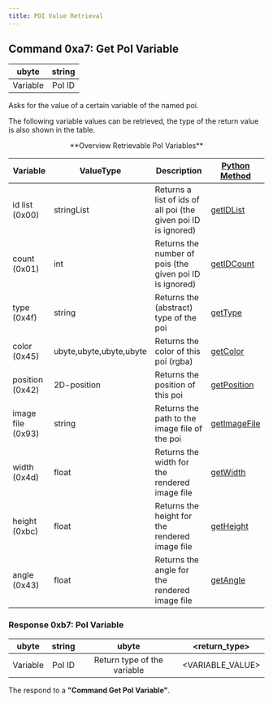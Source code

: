 ```yaml
---
title: POI Value Retrieval
---
```


## Command 0xa7: Get PoI Variable

|  ubyte   | string |
| :------: | :----: |
| Variable | PoI ID |

Asks for the value of a certain variable of the named poi.

The following variable values can be retrieved, the type of the return
value is also shown in the table.

<center>
**Overview Retrievable PoI Variables**
</center>

| Variable          | ValueType               | Description              | [Python Method](../TraCI/Interfacing_TraCI_from_Python.md)   |
| ----------------- | ----------------------- | ------------------------ | ------------------------------------------------------------ |
| id list (0x00)    | stringList              | Returns a list of ids of all poi (the given poi ID is ignored) | [getIDList](https://sumo.dlr.de/pydoc/traci._poi.html#PoiDomain-getIDList)       |
| count (0x01)      | int                     | Returns the number of pois (the given poi ID is ignored)       | [getIDCount](https://sumo.dlr.de/pydoc/traci._poi.html#PoiDomain-getIDCount)     |
| type (0x4f)       | string                  | Returns the (abstract) type of the poi                         | [getType](https://sumo.dlr.de/pydoc/traci._poi.html#PoiDomain-getType)           |
| color (0x45)      | ubyte,ubyte,ubyte,ubyte | Returns the color of this poi (rgba)                           | [getColor](https://sumo.dlr.de/pydoc/traci._poi.html#PoiDomain-getColor)         |
| position (0x42)   | 2D-position             | Returns the position of this poi                               | [getPosition](https://sumo.dlr.de/pydoc/traci._poi.html#PoiDomain-getPosition)   |
| image file (0x93) | string                  | Returns the path to the image file of the poi                  | [getImageFile](https://sumo.dlr.de/pydoc/traci._poi.html#PoiDomain-getImageFile) |
| width (0x4d)      | float                   | Returns the width for the rendered image file                  | [getWidth](https://sumo.dlr.de/pydoc/traci._poi.html#PoiDomain-getWidth)         |
| height (0xbc)     | float                   | Returns the height for the rendered image file                 | [getHeight](https://sumo.dlr.de/pydoc/traci._poi.html#PoiDomain-getHeight)       |
| angle (0x43)      | float                   | Returns the angle for the rendered image file                  | [getAngle](https://sumo.dlr.de/pydoc/traci._poi.html#PoiDomain-getAngle)         |


### Response 0xb7: PoI Variable

|  ubyte   | string |            ubyte            |  <return_type\>   |
| :------: | :----: | :-------------------------: | :--------------: |
| Variable | PoI ID | Return type of the variable | <VARIABLE_VALUE\> |

The respond to a **"Command Get PoI Variable"**.